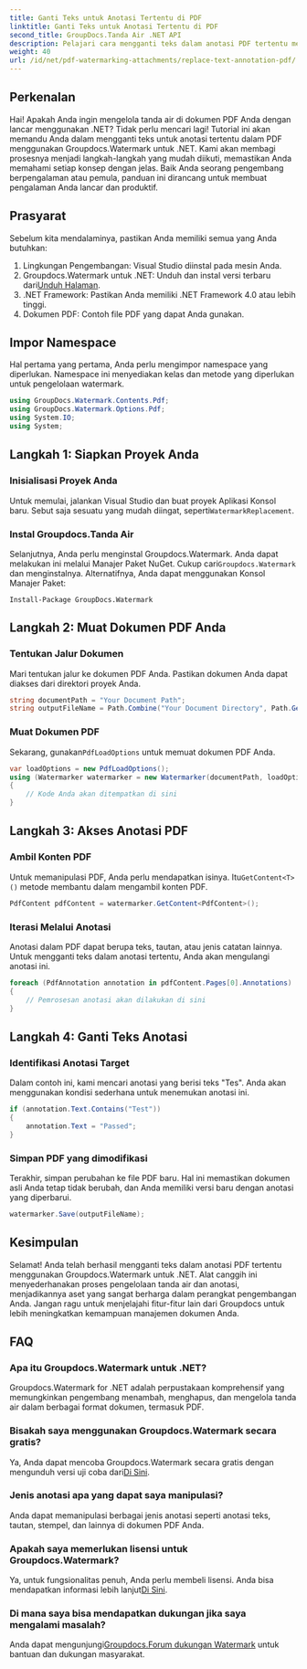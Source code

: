```yaml
---
title: Ganti Teks untuk Anotasi Tertentu di PDF
linktitle: Ganti Teks untuk Anotasi Tertentu di PDF
second_title: GroupDocs.Tanda Air .NET API
description: Pelajari cara mengganti teks dalam anotasi PDF tertentu menggunakan Groupdocs.Watermark untuk .NET dengan tutorial langkah demi langkah yang komprehensif ini.
weight: 40
url: /id/net/pdf-watermarking-attachments/replace-text-annotation-pdf/
---
```

## Perkenalan
Hai! Apakah Anda ingin mengelola tanda air di dokumen PDF Anda dengan lancar menggunakan .NET? Tidak perlu mencari lagi! Tutorial ini akan memandu Anda dalam mengganti teks untuk anotasi tertentu dalam PDF menggunakan Groupdocs.Watermark untuk .NET. Kami akan membagi prosesnya menjadi langkah-langkah yang mudah diikuti, memastikan Anda memahami setiap konsep dengan jelas. Baik Anda seorang pengembang berpengalaman atau pemula, panduan ini dirancang untuk membuat pengalaman Anda lancar dan produktif.
## Prasyarat
Sebelum kita mendalaminya, pastikan Anda memiliki semua yang Anda butuhkan:
1. Lingkungan Pengembangan: Visual Studio diinstal pada mesin Anda.
2.  Groupdocs.Watermark untuk .NET: Unduh dan instal versi terbaru dari[Unduh Halaman](https://releases.groupdocs.com/Watermark/net/).
3. .NET Framework: Pastikan Anda memiliki .NET Framework 4.0 atau lebih tinggi.
4. Dokumen PDF: Contoh file PDF yang dapat Anda gunakan.
## Impor Namespace
Hal pertama yang pertama, Anda perlu mengimpor namespace yang diperlukan. Namespace ini menyediakan kelas dan metode yang diperlukan untuk pengelolaan watermark.
```csharp
using GroupDocs.Watermark.Contents.Pdf;
using GroupDocs.Watermark.Options.Pdf;
using System.IO;
using System;
```
## Langkah 1: Siapkan Proyek Anda
### Inisialisasi Proyek Anda
Untuk memulai, jalankan Visual Studio dan buat proyek Aplikasi Konsol baru. Sebut saja sesuatu yang mudah diingat, seperti`WatermarkReplacement`.
### Instal Groupdocs.Tanda Air
 Selanjutnya, Anda perlu menginstal Groupdocs.Watermark. Anda dapat melakukan ini melalui Manajer Paket NuGet. Cukup cari`Groupdocs.Watermark` dan menginstalnya. Alternatifnya, Anda dapat menggunakan Konsol Manajer Paket:
```shell
Install-Package GroupDocs.Watermark
```
## Langkah 2: Muat Dokumen PDF Anda
### Tentukan Jalur Dokumen
Mari tentukan jalur ke dokumen PDF Anda. Pastikan dokumen Anda dapat diakses dari direktori proyek Anda.
```csharp
string documentPath = "Your Document Path";
string outputFileName = Path.Combine("Your Document Directory", Path.GetFileName(documentPath));
```
### Muat Dokumen PDF
 Sekarang, gunakan`PdfLoadOptions` untuk memuat dokumen PDF Anda.
```csharp
var loadOptions = new PdfLoadOptions();
using (Watermarker watermarker = new Watermarker(documentPath, loadOptions))
{
    // Kode Anda akan ditempatkan di sini
}
```
## Langkah 3: Akses Anotasi PDF
### Ambil Konten PDF
 Untuk memanipulasi PDF, Anda perlu mendapatkan isinya. Itu`GetContent<T>()` metode membantu dalam mengambil konten PDF.
```csharp
PdfContent pdfContent = watermarker.GetContent<PdfContent>();
```
### Iterasi Melalui Anotasi
Anotasi dalam PDF dapat berupa teks, tautan, atau jenis catatan lainnya. Untuk mengganti teks dalam anotasi tertentu, Anda akan mengulangi anotasi ini.
```csharp
foreach (PdfAnnotation annotation in pdfContent.Pages[0].Annotations)
{
    // Pemrosesan anotasi akan dilakukan di sini
}
```
## Langkah 4: Ganti Teks Anotasi
### Identifikasi Anotasi Target
Dalam contoh ini, kami mencari anotasi yang berisi teks "Tes". Anda akan menggunakan kondisi sederhana untuk menemukan anotasi ini.
```csharp
if (annotation.Text.Contains("Test"))
{
    annotation.Text = "Passed";
}
```
### Simpan PDF yang dimodifikasi
Terakhir, simpan perubahan ke file PDF baru. Hal ini memastikan dokumen asli Anda tetap tidak berubah, dan Anda memiliki versi baru dengan anotasi yang diperbarui.
```csharp
watermarker.Save(outputFileName);
```

## Kesimpulan
Selamat! Anda telah berhasil mengganti teks dalam anotasi PDF tertentu menggunakan Groupdocs.Watermark untuk .NET. Alat canggih ini menyederhanakan proses pengelolaan tanda air dan anotasi, menjadikannya aset yang sangat berharga dalam perangkat pengembangan Anda. Jangan ragu untuk menjelajahi fitur-fitur lain dari Groupdocs untuk lebih meningkatkan kemampuan manajemen dokumen Anda.
## FAQ
### Apa itu Groupdocs.Watermark untuk .NET?
Groupdocs.Watermark for .NET adalah perpustakaan komprehensif yang memungkinkan pengembang menambah, menghapus, dan mengelola tanda air dalam berbagai format dokumen, termasuk PDF.
### Bisakah saya menggunakan Groupdocs.Watermark secara gratis?
 Ya, Anda dapat mencoba Groupdocs.Watermark secara gratis dengan mengunduh versi uji coba dari[Di Sini](https://releases.groupdocs.com/).
### Jenis anotasi apa yang dapat saya manipulasi?
Anda dapat memanipulasi berbagai jenis anotasi seperti anotasi teks, tautan, stempel, dan lainnya di dokumen PDF Anda.
### Apakah saya memerlukan lisensi untuk Groupdocs.Watermark?
 Ya, untuk fungsionalitas penuh, Anda perlu membeli lisensi. Anda bisa mendapatkan informasi lebih lanjut[Di Sini](https://purchase.groupdocs.com/buy).
### Di mana saya bisa mendapatkan dukungan jika saya mengalami masalah?
 Anda dapat mengunjungi[Groupdocs.Forum dukungan Watermark](https://forum.groupdocs.com/c/watermark/19) untuk bantuan dan dukungan masyarakat.